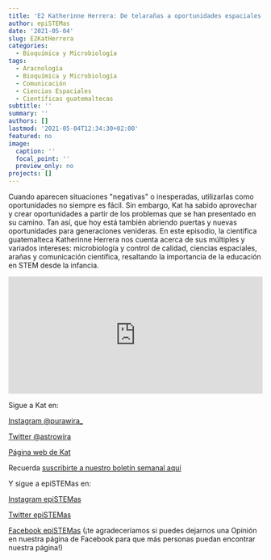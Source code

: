 ```yaml
---
title: 'E2 Katherinne Herrera: De telarañas a oportunidades espaciales'
author: epiSTEMas
date: '2021-05-04'
slug: E2KatHerrera
categories:
  - Bioquímica y Microbiología
tags:
  - Aracnología
  - Bioquímica y Microbiología
  - Comunicación
  - Ciencias Espaciales
  - Científicas guatemaltecas
subtitle: ''
summary: ''
authors: []
lastmod: '2021-05-04T12:34:30+02:00'
featured: no
image:
  caption: ''
  focal_point: ''
  preview_only: no
projects: []
---
```


Cuando aparecen situaciones "negativas" o inesperadas, utilizarlas como oportunidades no siempre es fácil. Sin embargo, Kat ha sabido aprovechar y crear oportunidades a partir de los problemas que se han presentado en su camino. Tan así, que hoy está también abriendo puertas y nuevas oportunidades para generaciones venideras. En este episodio, la científica guatemalteca Katherinne Herrera nos cuenta acerca de sus múltiples y variados intereses: microbiología y control de calidad, ciencias espaciales, arañas y comunicación científica, resaltando la importancia de la educación en STEM desde la infancia. 

<iframe src="https://open.spotify.com/embed-podcast/episode/0NymbEbz7NvFyjWWLk5HXE" width="100%" height="232" frameborder="0" allowtransparency="true" allow="encrypted-media"></iframe>

Sigue a Kat en:

[Instagram @purawira_](https://www.instagram.com/purawira_/)

[Twitter @astrowira](https://twitter.com/AstroWira)

[Página web de Kat](http://purawira.com/)

Recuerda [suscribirte a nuestro boletín semanal aquí](http://eepurl.com/hyEnr1)

Y sigue a epiSTEMas en:

[Instagram epiSTEMas](https://www.instagram.com/epistemas/)  

[Twitter epiSTEMas](https://twitter.com/epiSTEMas_Pod)

[Facebook epiSTEMas](https://www.facebook.com/epiSTEMasPod) (¡te agradeceríamos si puedes dejarnos una Opinión en nuestra página de Facebook para que más personas puedan encontrar nuestra página!)
